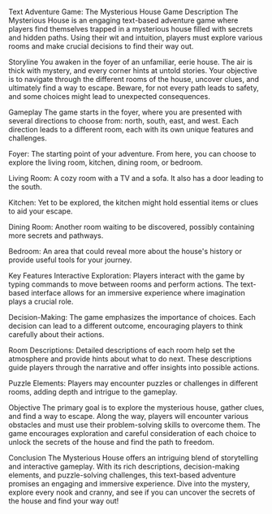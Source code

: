 Text Adventure Game: The Mysterious House
Game Description
The Mysterious House is an engaging text-based adventure game where players find themselves trapped in a mysterious house filled with secrets and hidden paths. Using their wit and intuition, players must explore various rooms and make crucial decisions to find their way out.

Storyline
You awaken in the foyer of an unfamiliar, eerie house. The air is thick with mystery, and every corner hints at untold stories. Your objective is to navigate through the different rooms of the house, uncover clues, and ultimately find a way to escape. Beware, for not every path leads to safety, and some choices might lead to unexpected consequences.

Gameplay
The game starts in the foyer, where you are presented with several directions to choose from: north, south, east, and west. Each direction leads to a different room, each with its own unique features and challenges.

Foyer: The starting point of your adventure. From here, you can choose to explore the living room, kitchen, dining room, or bedroom.

Living Room: A cozy room with a TV and a sofa. It also has a door leading to the south.

Kitchen: Yet to be explored, the kitchen might hold essential items or clues to aid your escape.

Dining Room: Another room waiting to be discovered, possibly containing more secrets and pathways.

Bedroom: An area that could reveal more about the house's history or provide useful tools for your journey.

Key Features
Interactive Exploration: Players interact with the game by typing commands to move between rooms and perform actions. The text-based interface allows for an immersive experience where imagination plays a crucial role.

Decision-Making: The game emphasizes the importance of choices. Each decision can lead to a different outcome, encouraging players to think carefully about their actions.

Room Descriptions: Detailed descriptions of each room help set the atmosphere and provide hints about what to do next. These descriptions guide players through the narrative and offer insights into possible actions.

Puzzle Elements: Players may encounter puzzles or challenges in different rooms, adding depth and intrigue to the gameplay.

Objective
The primary goal is to explore the mysterious house, gather clues, and find a way to escape. Along the way, players will encounter various obstacles and must use their problem-solving skills to overcome them. The game encourages exploration and careful consideration of each choice to unlock the secrets of the house and find the path to freedom.

Conclusion
The Mysterious House offers an intriguing blend of storytelling and interactive gameplay. With its rich descriptions, decision-making elements, and puzzle-solving challenges, this text-based adventure promises an engaging and immersive experience. Dive into the mystery, explore every nook and cranny, and see if you can uncover the secrets of the house and find your way out!
